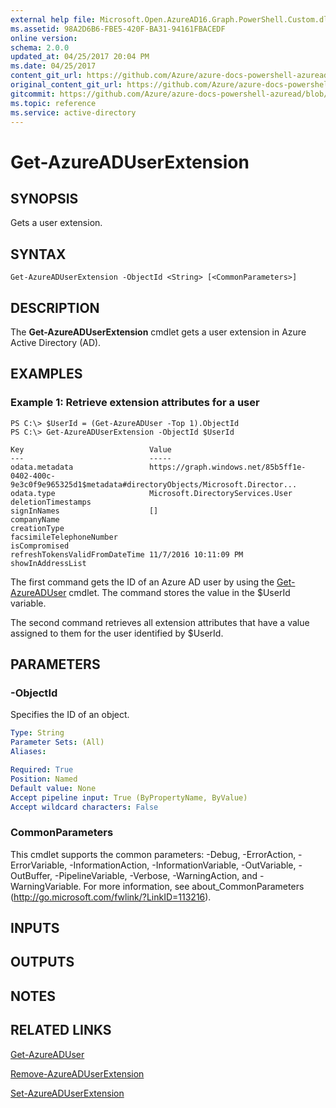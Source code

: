 ```yaml
---
external help file: Microsoft.Open.AzureAD16.Graph.PowerShell.Custom.dll-Help.xml
ms.assetid: 98A2D6B6-FBE5-420F-BA31-94161FBACEDF
online version:
schema: 2.0.0
updated_at: 04/25/2017 20:04 PM
ms.date: 04/25/2017
content_git_url: https://github.com/Azure/azure-docs-powershell-azuread/blob/DuncanmaMSFT-patch-1/Azure%20AD%20Cmdlets/AzureAD/v2preview/Get-AzureADUserExtension.md
original_content_git_url: https://github.com/Azure/azure-docs-powershell-azuread/blob/DuncanmaMSFT-patch-1/Azure%20AD%20Cmdlets/AzureAD/v2preview/Get-AzureADUserExtension.md
gitcommit: https://github.com/Azure/azure-docs-powershell-azuread/blob/c5cc449ee6e2b805fc85a9e05130b06b10899f67
ms.topic: reference
ms.service: active-directory
---
```


# Get-AzureADUserExtension

## SYNOPSIS
Gets a user extension.

## SYNTAX

```
Get-AzureADUserExtension -ObjectId <String> [<CommonParameters>]
```

## DESCRIPTION
The **Get-AzureADUserExtension** cmdlet gets a user extension in Azure Active Directory (AD).

## EXAMPLES

### Example 1: Retrieve extension attributes for a user
```
PS C:\> $UserId = (Get-AzureADUser -Top 1).ObjectId
PS C:\> Get-AzureADUserExtension -ObjectId $UserId

Key                            Value 
---                            ----- 
odata.metadata                 https://graph.windows.net/85b5ff1e-0402-400c-9e3c0f9e965325d1$metadata#directoryObjects/Microsoft.Director... 
odata.type                     Microsoft.DirectoryServices.User
deletionTimestamps
signInNames                    [] 
companyName 
creationType 
facsimileTelephoneNumber 
isCompromised 
refreshTokensValidFromDateTime 11/7/2016 10:11:09 PM 
showInAddressList
```

The first command gets the ID of an Azure AD user by using the [Get-AzureADUser](./Get-AzureADUser.md) cmdlet. 
The command stores the value in the $UserId variable.

The second command retrieves all extension attributes that have a value assigned to them for the user identified by $UserId.

## PARAMETERS

### -ObjectId
Specifies the ID of an object.
```yaml
Type: String
Parameter Sets: (All)
Aliases: 

Required: True
Position: Named
Default value: None
Accept pipeline input: True (ByPropertyName, ByValue)
Accept wildcard characters: False
```

### CommonParameters
This cmdlet supports the common parameters: -Debug, -ErrorAction, -ErrorVariable, -InformationAction, -InformationVariable, -OutVariable, -OutBuffer, -PipelineVariable, -Verbose, -WarningAction, and -WarningVariable. For more information, see about_CommonParameters (http://go.microsoft.com/fwlink/?LinkID=113216).

## INPUTS

## OUTPUTS

## NOTES

## RELATED LINKS

[Get-AzureADUser](./Get-AzureADUser.md)

[Remove-AzureADUserExtension](./Remove-AzureADUserExtension.md)

[Set-AzureADUserExtension](./Set-AzureADUserExtension.md)
